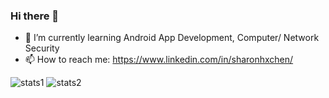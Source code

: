 ### Hi there 👋

<!--
**sharon-chx/sharon-chx** is a ✨ _special_ ✨ repository because its `README.md` (this file) appears on your GitHub profile.

Here are some ideas to get you started:

- 🔭 I’m currently working on learning as much as I can

- 👯 I’m looking to collaborate on ...
- 🤔 I’m looking for help with ...
- 💬 Ask me about ...

- 😄 Pronouns: She/ Her
- ⚡ Fun fact: ...
-->

- 🌱 I’m currently learning Android App Development, Computer/ Network Security
- 📫 How to reach me: https://www.linkedin.com/in/sharonhxchen/

![stats1](https://user-images.githubusercontent.com/69126372/228988188-f977f487-a730-40c0-a89c-71adeb472e2f.svg)
![stats2](https://user-images.githubusercontent.com/69126372/228988192-05fe80b2-1bb4-4318-8edd-4765ada11943.svg)
